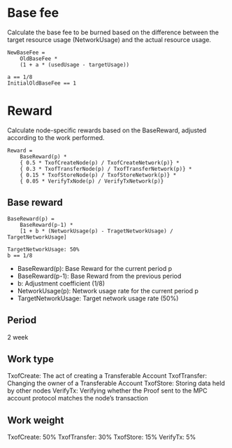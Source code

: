 # Base fee
Calculate the base fee to be burned based on the difference between the target resource usage (NetworkUsage) and the actual resource usage.

```
NewBaseFee = 
    OldBaseFee * 
    (1 + a * (usedUsage - targetUsage))

a == 1/8
InitialOldBaseFee == 1
```

# Reward
Calculate node-specific rewards based on the BaseReward, adjusted according to the work performed.

```
Reward = 
    BaseReward(p) * 
    { 0.5 * TxofCreateNode(p) / TxofCreateNetwork(p)} *
    { 0.3 * TxofTransferNode(p) / TxofTransferNetwork(p)} *
    { 0.15 * TxofStoreNode(p) / TxofStoreNetwork(p)} *
    { 0.05 * VerifyTxNode(p) / VerifyTxNetwork(p)}
```

## Base reward
```
BaseReward(p) = 
    BaseReward(p-1) * 
    [1 + b * (NetworkUsage(p) - TragetNetworkUsage) / TargetNetworkUsage]

TargetNetworkUsage: 50%
b == 1/8

```

- BaseReward(p): Base Reward for the current period p
- BaseReward(p-1): Base Reward from the previous period
- b: Adjustment coefficient (1/8)
- NetworkUsage(p): Network usage rate for the current period p
- TargetNetworkUsage: Target network usage rate (50%)


## Period
2 week

## Work type
TxofCreate: The act of creating a Transferable Account
TxofTransfer: Changing the owner of a Transferable Account
TxofStore: Storing data held by other nodes
VerifyTx: Verifying whether the Proof sent to the MPC account protocol matches the node’s transaction

## Work weight
TxofCreate: 50%
TxofTransfer: 30%
TxofStore: 15%
VerifyTx: 5%





